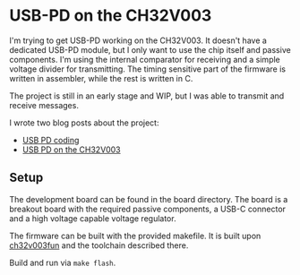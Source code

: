 # USB-PD on the CH32V003

I'm trying to get USB-PD working on the CH32V003. It doesn't have a dedicated USB-PD module, but I only want to use the chip itself and passive components. I'm using the internal comparator for receiving and a simple voltage divider for transmitting. The timing sensitive part of the firmware is written in assembler, while the rest is written in C. 

The project is still in an early stage and WIP, but I was able to transmit and receive messages. 

I wrote two blog posts about the project:

- [USB PD coding](https://eeucalyptus.net/2023-12-06-usb-pd-1.html)
- [USB PD on the CH32V003](https://eeucalyptus.net/2024-05-13-usb-pd-2.html)

## Setup

The development board can be found in the board directory. The board is a breakout board with the required passive components, a USB-C connector and a high voltage capable voltage regulator. 

The firmware can be built with the provided makefile. It is built upon [ch32v003fun](https://github.com/cnlohr/ch32v003fun) and the toolchain described there.

Build and run via `make flash`.